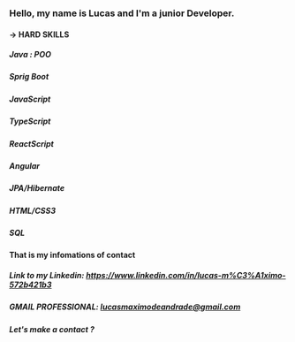 ### Hello, my name is Lucas and I'm a junior Developer.

#### -> HARD SKILLS
  #####  Java : POO 
  #####  Sprig Boot
  #####  JavaScript
  #####  TypeScript
  #####  ReactScript
  #####  Angular 
  #####  JPA/Hibernate
  #####  HTML/CSS3
  #####  SQL


#### That is my infomations of contact

##### Link to my Linkedin: https://www.linkedin.com/in/lucas-m%C3%A1ximo-572b421b3
##### GMAIL PROFESSIONAL: lucasmaximodeandrade@gmail.com

##### Let's make a contact ? 
